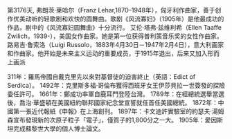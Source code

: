 第3176天, 弗朗茨·莱哈尔（​Franz Lehar,1870–1948年），匈牙利作曲家，善于创作优美动听的轻歌剧和欢快的圆舞曲。歌剧《风流寡妇》（1905年）是他最成功的作品，剧中的《风流寡妇圆舞曲》十分流行。
艾伦·塔弗·兹维利希（Ellen Taaffe Zwilich，1939-），美国女作曲家。她是第一位获得普利策音乐奖的女性作曲家。
路易吉·鲁索洛（Luigi Russolo，1883年4月30日－1947年2月4日），意大利画家和作曲家。他开始是未来主义运动的重要成员，于1915年退出，后来又加入形而上画派

311年：羅馬帝國自戴克里先以來對基督徒的迫害終止（英語：Edict of Serdica）。
1492年：克里斯多福·哥倫布獲得西班牙女王伊莎貝拉一世簽發的探險委任許可。
1661年：鄭成功率軍自鹿耳門登陸台灣。
1789年：在經總統選舉當選後，喬治·華盛頓在美國紐約聯邦國家紀念堂宣誓就任首任美國總統。
1872年：中國第一張近代報紙《申報》在上海創刊。
1897年：卡文迪許實驗室的約瑟夫·湯姆森宣布發現新的次原子粒子「電子」，僅質子的1,800分之一大。
1905年：愛因斯坦完成蘇黎世大學的個人博士論文。